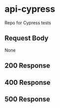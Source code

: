 # api-cypress #

Repo for Cypress tests

## Request Body ##

None

## 200 Response ##

## 400 Response ##

## 500 Response ##